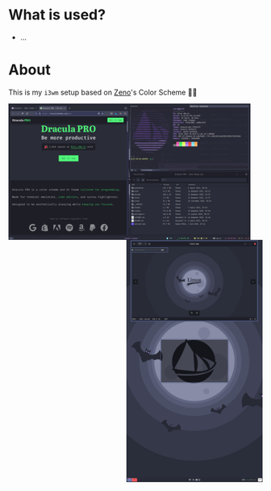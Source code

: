 # What is used?
- ...

# About
This is my `i3wm` setup based on [Zeno](https://github.com/zenorocha)'s Color Scheme 🧛‍♂️

<img src="https://raw.githubusercontent.com/etokarew/i3dracula/main/captures/hdmi.png" alt="HDMI" align="left" height="270px">
<img src="https://raw.githubusercontent.com/etokarew/i3dracula/main/captures/dvi.png" alt="DVI" align="right" height="480px">

